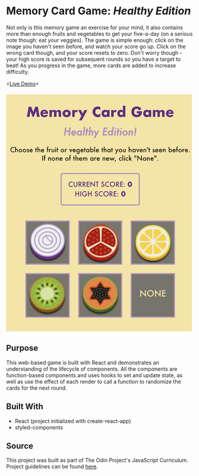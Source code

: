 # Memory Card Game: _Healthy Edition_

Not only is this memory game an exercise for your mind, it also contains more than enough fruits and vegetables to get your five-a-day (on a serious note though: eat your veggies). The game is simple enough: click on the image you haven't seen before, and watch your score go up. Click on the wrong card though, and your score resets to zero. Don't worry though - your high score is saved for subsequent rounds so you have a target to beat! As you progress in the game, more cards are added to increase difficulty.

:zap:[Live Demo](https://kuosandys.github.io/memory-card-game/):zap:

![Demo Image](demo.png)

## Purpose

This web-based game is built with React and demonstrates an understanding of the lifecycle of components. All the components are function-based components and uses hooks to set and update state, as well as use the effect of each render to call a function to randomize the cards for the next round.

## Built With

- React (project initialized with create-react-app)
- styled-components

## Source

This project was built as part of The Odin Project's JavaScript Curriculum. Project guidelines can be found [here](https://www.theodinproject.com/courses/javascript/lessons/memory-card).
